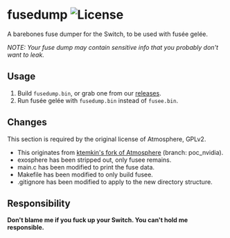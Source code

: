 # fusedump ![License](https://img.shields.io/badge/License-GPLv2-blue.svg)
A barebones fuse dumper for the Switch, to be used with fusée gelée.

*NOTE: Your fuse dump may contain sensitive info that you probably don't want to leak.*

## Usage

 1. Build `fusedump.bin`, or grab one from our [releases](https://github.com/moriczgergo/fusedump/releases).
 2. Run fusée gelée with `fusedump.bin` instead of `fusee.bin`.

## Changes

This section is required by the original license of Atmosphere, GPLv2.

 * This originates from [ktemkin's fork of Atmosphere](https://github.com/ktemkin/Atmosphere) (branch: poc_nvidia).
 * exosphere has been stripped out, only fusee remains.
 * main.c has been modified to print the fuse data.
 * Makefile has been modified to only build fusee.
 * .gitignore has been modified to apply to the new directory structure.

## Responsibility

**Don't blame me if you fuck up your Switch. You can't hold me responsible.**
